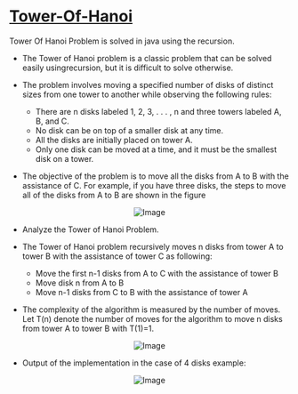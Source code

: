 # [Tower-Of-Hanoi](https://en.wikipedia.org/wiki/Tower_of_Hanoi)
Tower Of Hanoi Problem is solved in java using the recursion.

- The Tower of Hanoi problem is a classic problem that can be solved easily usingrecursion, but it is difficult to solve otherwise.
- The problem involves moving a specified number of disks of distinct sizes from one tower to another while observing the following rules:
  - There are n disks labeled 1, 2, 3, . . . , n and three towers labeled A, B, and C.
  - No disk can be on top of a smaller disk at any time.
  - All the disks are initially placed on tower A.
  - Only one disk can be moved at a time, and it must be the smallest disk on a tower.
 
- The objective of the problem is to move all the disks from A to B with the assistance of C. For example, if you have three disks, the steps to move all of the disks from A to B are shown in the figure

<p align="center">
  <img src="https://user-images.githubusercontent.com/24220136/230293840-b154755e-f911-4607-bfd9-901ed1064f87.png" alt="Image">
</p>

- Analyze the Tower of Hanoi Problem.

- The Tower of Hanoi problem recursively moves n disks from tower A to tower B with the assistance of tower C as following:
  - Move the first n-1 disks from A to C with the assistance of tower B
  - Move disk n from A to B
  - Move n-1 disks from C to B with the assistance of tower A

- The complexity of the algorithm is measured by the number of moves. Let T(n) denote the number of moves for the algorithm to move n disks from tower A to tower B with T(1)=1.

<p align="center">
  <img src="https://user-images.githubusercontent.com/24220136/231625022-abf145d3-d38f-4e94-821c-75a5fc1df56d.png" alt="Image">
</p>

- Output of the implementation in the case of 4 disks example:

<p align="center">
  <img src="https://user-images.githubusercontent.com/24220136/230294033-e6ea37ca-4766-41f5-8c13-8dac1fb9f4e9.png" alt="Image">
</p>
